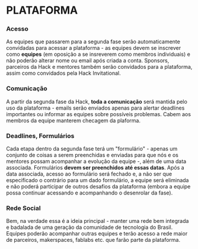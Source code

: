 # PLATAFORMA

### Acesso
As equipes que passarem para a segunda fase serão automaticamente convidadas para acessar a plataforma - as equipes devem se inscrever como **equipes** (em oposição a se insreverem como membros individuais) e não poderão alterar nome ou email após criada a conta. Sponsors, parceiros da Hack e mentores também serão convidados para a plataforma, assim como convidados pela Hack Invitational.

### Comunicação
A partir da segunda fase da Hack, **toda a comunicação** será mantida pelo uso da plataforma - emails serão enviados apenas para alertar deadlines importantes ou informar as equipes sobre possíveis problemas. Cabem aos membros da equipe manterem checagem da plaforma.

### Deadlines, Formulários
Cada etapa dentro da segunda fase terá um "formulário" - apenas um conjunto de coisas a serem preenchidas e enviadas para que nós e os mentores possam acompanhar a evolução da equipe -, além de uma data associada. Formulários **devem ser preenchidos até essas datas**. Após a data associada, acesso ao formulário será fechado e, a não ser que especificado o contrário para um dado formulário, a equipe será eliminada e não poderá participar de outros desafios da plataforma (embora a equipe possa continuar acessando e acompanhando o desenrolar da fase).

### Rede Social
Bem, na verdade essa é a ideia principal - manter uma rede bem integrada e badalada de uma geração da comunidade de tecnologia do Brasil. Equipes poderão acompanhar outras equipes e terão acesso a rede maior de parceiros, makerspaces, fablabs etc. que farão parte da plataforma.
